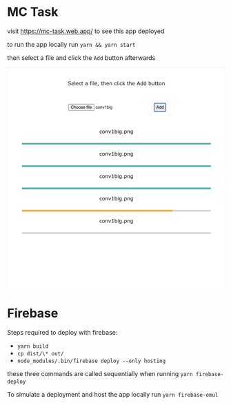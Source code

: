 # MC Task

visit https://mc-task.web.app/ to see this app deployed

to run the app locally run `yarn && yarn start`

then select a file and click the `Add` button afterwards

![](mc-task-img.png)

# Firebase

Steps required to deploy with firebase:

- `yarn build`
- `cp dist/\* out/`
- `node_modules/.bin/firebase deploy --only hosting`

these three commands are called sequentially when running `yarn firebase-deploy`

To simulate a deployment and host the app locally run `yarn firebase-emul`
